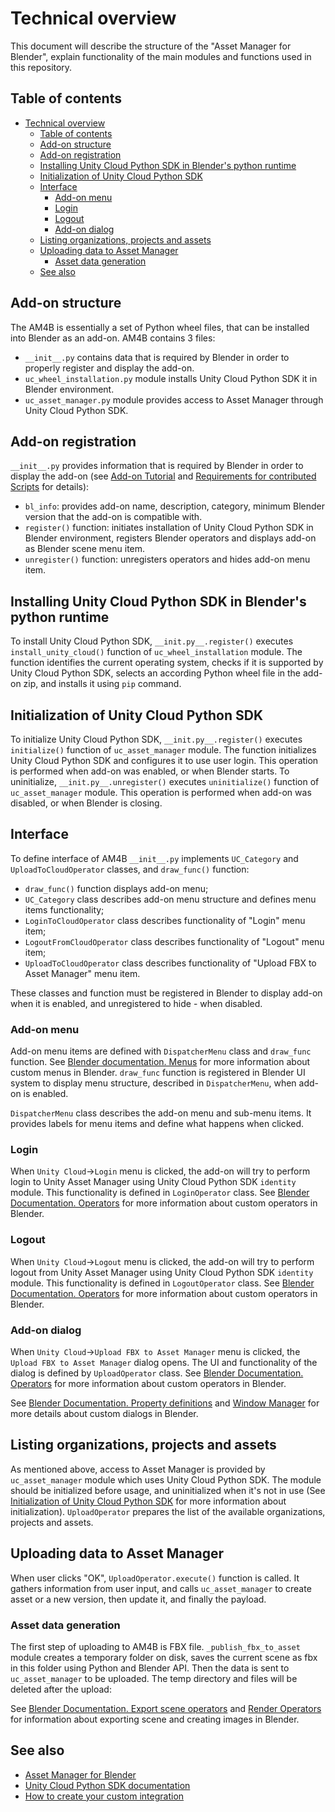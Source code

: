 # Technical overview

This document will describe the structure of the "Asset Manager for Blender", explain functionality of the main modules and functions used in this repository.

## Table of contents

- [Technical overview](#technical-overview)
  - [Table of contents](#table-of-contents)
  - [Add-on structure](#add-on-structure)
  - [Add-on registration](#add-on-registration)
  - [Installing Unity Cloud Python SDK in Blender's python runtime](#installing-unity-cloud-python-sdk-in-blenders-python-runtime)
  - [Initialization of Unity Cloud Python SDK](#initialization-of-unity-cloud-python-sdk)
  - [Interface](#interface)
    - [Add-on menu](#add-on-menu)
    - [Login](#login)
    - [Logout](#logout)
    - [Add-on dialog](#add-on-dialog)
  - [Listing organizations, projects and assets](#listing-organizations-projects-and-assets)
  - [Uploading data to Asset Manager](#uploading-data-to-asset-manager)
    - [Asset data generation](#asset-data-generation)
  - [See also](#see-also)

## Add-on structure

The AM4B is essentially a set of Python wheel files, that can be installed into Blender as an add-on.
AM4B contains 3 files:
- `__init__.py` contains data that is required by Blender in order to properly register and display the add-on.
- `uc_wheel_installation.py` module installs Unity Cloud Python SDK it in Blender environment.
- `uc_asset_manager.py` module provides access to Asset Manager through Unity Cloud Python SDK.

## Add-on registration

`__init__.py` provides information that is required by Blender in order to display the add-on (see [Add-on Tutorial](https://docs.blender.org/manual/en/latest/advanced/scripting/addon_tutorial.html#what-is-an-add-on) and [Requirements for contributed Scripts](https://wiki.blender.org/wiki/Process/Addons/Guidelines) for details):
- `bl_info`: provides add-on name, description, category, minimum Blender version that the add-on is compatible with.
- `register()` function: initiates installation of Unity Cloud Python SDK in Blender environment, registers Blender operators and displays add-on as Blender scene menu item.
- `unregister()` function: unregisters operators and hides add-on menu item.

## Installing Unity Cloud Python SDK in Blender's python runtime

To install Unity Cloud Python SDK, `__init.py__.register()` executes `install_unity_cloud()` function of `uc_wheel_installation` module. The function identifies the current operating system, checks if it is supported by Unity Cloud Python SDK, selects an according Python wheel file in the add-on zip, and installs it using `pip` command.

## Initialization of Unity Cloud Python SDK

To initialize Unity Cloud Python SDK, `__init.py__.register()` executes `initialize()` function of `uc_asset_manager` module. The function initializes Unity Cloud Python SDK and configures it to use user login. This operation is performed when add-on was enabled, or when Blender starts.
To uninitialize, `__init.py__.unregister()` executes `uninitialize()` function of `uc_asset_manager` module. This operation is performed when add-on was disabled, or when Blender is closing.

## Interface

To define interface of AM4B `__init__.py` implements `UC_Category` and `UploadToCloudOperator` classes, and `draw_func()` function:
- `draw_func()` function displays add-on menu;
- `UC_Category` class describes add-on menu structure and defines menu items functionality;
- `LoginToCloudOperator` class describes functionality of "Login" menu item;
- `LogoutFromCloudOperator` class describes functionality of "Logout" menu item;
- `UploadToCloudOperator` class describes functionality of "Upload FBX to Asset Manager" menu item. 

These classes and function must be registered in Blender to display add-on when it is enabled, and unregistered to hide - when disabled.

### Add-on menu

Add-on menu items are defined with `DispatcherMenu` class and `draw_func` function. See [Blender documentation. Menus](https://docs.blender.org/api/current/bpy.types.Menu.html#menu-bpy-struct) for more information about custom menus in Blender.
`draw_func` function is registered in Blender UI system to display menu structure, described in `DispatcherMenu`, when add-on is enabled.

`DispatcherMenu` class describes the add-on menu and sub-menu items. It provides labels for menu items and define what happens when clicked.

### Login

When `Unity Cloud`->`Login` menu is clicked, the add-on will try to perform login to Unity Asset Manager using Unity Cloud Python SDK `identity` module. This functionality is defined in `LoginOperator` class. See [Blender Documentation. Operators](https://docs.blender.org/api/current/bpy.ops.html) for more information about custom operators in Blender.  

### Logout

When `Unity Cloud`->`Logout` menu is clicked, the add-on will try to perform logout from Unity Asset Manager using Unity Cloud Python SDK `identity` module. This functionality is defined in `LogoutOperator` class. See [Blender Documentation. Operators](https://docs.blender.org/api/current/bpy.ops.html) for more information about custom operators in Blender.

### Add-on dialog

When `Unity Cloud`->`Upload FBX to Asset Manager` menu is clicked, the `Upload FBX to Asset Manager` dialog opens. The UI and functionality of the dialog is defined by `UploadOperator` class. See [Blender Documentation. Operators](https://docs.blender.org/api/current/bpy.ops.html) for more information about custom operators in Blender.

See [Blender Documentation. Property definitions](https://docs.blender.org/api/current/bpy.props.html) and [Window Manager](https://docs.blender.org/api/current/bpy.types.WindowManager.html) for more details about custom dialogs in Blender.

## Listing organizations, projects and assets

As mentioned above, access to Asset Manager is provided by `uc_asset_manager` module which uses Unity Cloud Python SDK. The module should be initialized before usage, and uninitialized when it's not in use (See [Initialization of Unity Cloud Python SDK](#initialization-of-unity-cloud-python-sdk) for more information about initialization).
`UploadOperator` prepares the list of the available organizations, projects and assets.

## Uploading data to Asset Manager

When user clicks "OK", `UploadOperator.execute()` function is called. It gathers information from user input, and calls `uc_asset_manager` to create asset or a new version, then update it, and finally the payload.

### Asset data generation

The first step of uploading to AM4B is FBX file. `_publish_fbx_to_asset` module creates a temporary folder on disk, saves the current scene as fbx in this folder using Python and Blender API. Then the data is sent to `uc_asset_manager` to be uploaded. The temp directory and files will be deleted after the upload:

See [Blender Documentation. Export scene operators](https://docs.blender.org/api/current/bpy.ops.export_scene.html#module-bpy.ops.export_scene) and [Render Operators](https://docs.blender.org/api/current/bpy.ops.render.html#module-bpy.ops.render) for information about exporting scene and creating images in Blender.

## See also

- [Asset Manager for Blender](../README.md)
- [Unity Cloud Python SDK documentation](https://docs.unity.com/cloud/en-us/asset-manager/python-sdk)
- [How to create your custom integration](https://docs.unity.com/cloud/en-us/asset-manager/create-own-integration)
